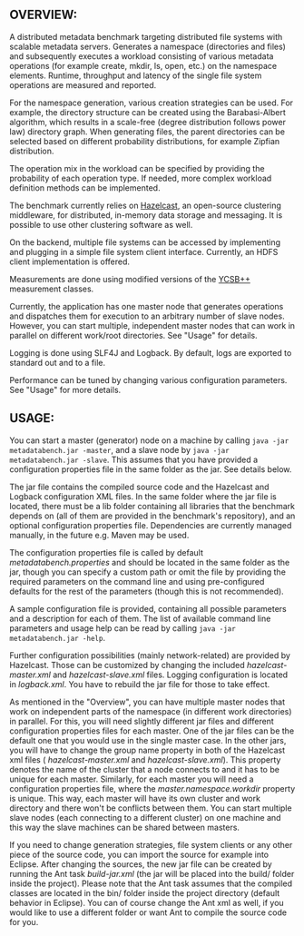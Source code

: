 OVERVIEW:
---------

A distributed metadata benchmark targeting distributed file systems with scalable metadata servers. Generates a namespace (directories and files) and subsequently executes a workload consisting of various metadata operations (for example create, mkdir, ls, open, etc.) on the namespace elements. Runtime, throughput and latency of the single file system operations are measured and reported.

For the namespace generation, various creation strategies can be used. For example, the directory structure can be created using the Barabasi-Albert algorithm, which results in a scale-free (degree distribution follows power law) directory graph. When generating files, the parent directories can be selected based on different probability distributions, for example Zipfian distribution.

The operation mix in the workload can be specified by providing the probability of each operation type. If needed, more complex workload definition methods can be implemented.

The benchmark currently relies on [Hazelcast](http://www.hazelcast.org/), an open-source clustering middleware, for distributed, in-memory data storage and messaging. It is possible to use other clustering software as well.

On the backend, multiple file systems can be accessed by implementing and plugging in a simple file system client interface. Currently, an HDFS client implementation is offered.

Measurements are done using modified versions of the [YCSB++](http://www.pdl.cmu.edu/ycsb++/index.shtml) measurement classes.

Currently, the application has one master node that generates operations and dispatches them for execution to an arbitrary number of slave nodes. However, you can start multiple, independent master nodes that can work in parallel on different work/root directories. See "Usage" for details.

Logging is done using SLF4J and Logback. By default, logs are exported to standard out and to a file.

Performance can be tuned by changing various configuration parameters. See "Usage" for more details.

USAGE:
------

You can start a master (generator) node on a machine by calling `java -jar metadatabench.jar -master`, and a slave node by `java -jar metadatabench.jar -slave`. This assumes that you have provided a configuration properties file in the same folder as the jar. See details below.

The jar file contains the compiled source code and the Hazelcast and Logback configuration XML files. In the same folder where the jar file is located, there must be a lib folder containing all libraries that the benchmark depends on (all of them are provided in the benchmark's repository), and an optional configuration properties file. Dependencies are currently managed manually, in the future e.g. Maven may be used.

The configuration properties file is called by default *metadatabench.properties* and should be located in the same folder as the jar, though you can specify a custom path or omit the file by providing the required parameters on the command line and using pre-configured defaults for the rest of the parameters (though this is not recommended).

A sample configuration file is provided, containing all possible parameters and a description for each of them. The list of available command line parameters and usage help can be read by calling `java -jar metadatabench.jar -help`.

Further configuration possibilities (mainly network-related) are provided by Hazelcast. Those can be customized by changing the included *hazelcast-master.xml* and *hazelcast-slave.xml* files. Logging configuration is located in *logback.xml*. You have to rebuild the jar file for those to take effect.

As mentioned in the "Overview", you can have multiple master nodes that work on independent parts of the namespace (in different work directories) in parallel. For this, you will need slightly different jar files and different configuration properties files for each master. One of the jar files can be the default one that you would use in the single master case. In the other jars, you will have to change the group name property in both of the Hazelcast xml files ( *hazelcast-master.xml* and *hazelcast-slave.xml*). This property denotes the name of the cluster that a node connects to and it has to be unique for each master. Similarly, for each master you will need a configuration properties file, where the *master.namespace.workdir* property is unique. This way, each master will have its own cluster and work directory and there won't be conflicts between them. You can start multiple slave nodes (each connecting to a different cluster) on one machine and this way the slave machines can be shared between masters.

If you need to change generation strategies, file system clients or any other piece of the source code, you can import the source for example into Eclipse. After changing the sources, the new jar file can be created by running the Ant task *build-jar.xml* (the jar will be placed into the build/ folder inside the project). Please note that the Ant task assumes that the compiled classes are located in the bin/ folder inside the project directory (default behavior in Eclipse). You can of course change the Ant xml as well, if you would like to use a different folder or want Ant to compile the source code for you.
